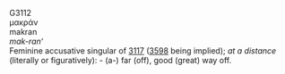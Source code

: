 <body>
  <p>G3112<br>  μακράν  <br> makran  <br><i>mak-ran‘ </i><br>Feminine accusative singular of <a href="g3117.htm">3117</a> (<a href="g3598.htm">3598</a> being implied); <i>at</i> <i>a</i> <i>distance</i> (literally or figuratively): - (a-) far (off), good (great) way off.<br></p>
 </body>